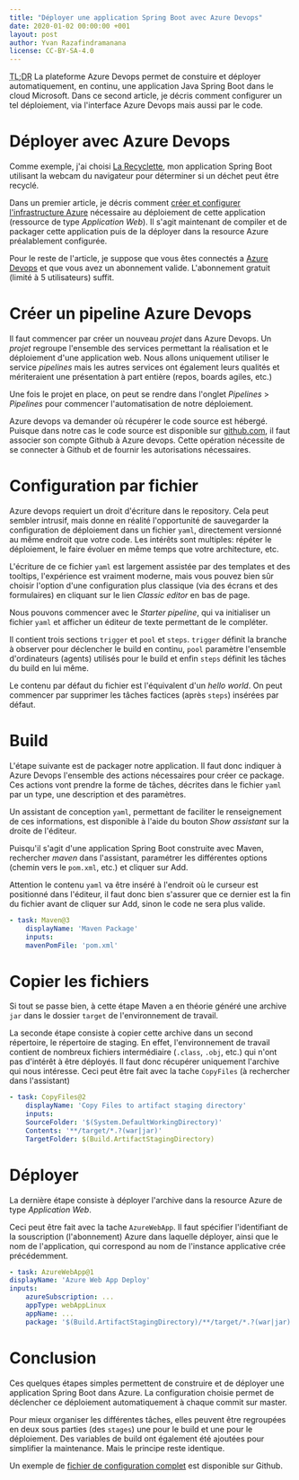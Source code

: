```yaml
---
title: "Déployer une application Spring Boot avec Azure Devops"
date: 2020-01-02 00:00:00 +001
layout: post
author: Yvan Razafindramanana
license: CC-BY-SA-4.0
---
```


<acronym title="En résumé... (Too long; Didn't Read)">TL;DR</acronym> La plateforme
Azure Devops permet de constuire et déployer automatiquement, en continu, une application Java
Spring Boot dans le cloud Microsoft. Dans ce second article, 
je décris comment configurer un tel déploiement, via l'interface Azure Devops mais
aussi par le code.

<!--more-->

# Déployer avec Azure Devops

Comme exemple, j'ai choisi [La Recyclette](https://recyclette.azurewebsites.net/),
mon application Spring Boot utilisant la webcam du navigateur pour déterminer
si un déchet peut être recyclé.

Dans un premier article, je décris comment [créer et
configurer l'infrastructure Azure](/2019/10/27/spring-boot-azure) nécessaire au
déploiement de cette application (ressource de type _Application Web_).
Il s'agit maintenant  de compiler et de packager cette application puis de la
déployer dans la resource Azure préalablement configurée.

Pour le reste de l'article, je suppose que vous êtes connectés a
[Azure Devops](https://dev.azure.com) et que vous avez un abonnement valide.
L'abonnement gratuit (limité à 5 utilisateurs) suffit.

# Créer un pipeline Azure Devops

Il faut commencer par créer un nouveau _projet_ dans Azure Devops. Un _projet_
regroupe l'ensemble des services permettant la réalisation et le déploiement
d'une application web. Nous allons uniquement utiliser le service _pipelines_ mais
les autres services ont également leurs qualités et mériteraient une présentation
à part entière (repos, boards agiles, etc.)

Une fois le projet en place, on peut se rendre dans l'onglet _Pipelines_ > _Pipelines_
pour commencer l'automatisation de notre déploiement.

Azure devops va demander où récupérer le code source est hébergé. Puisque dans notre
cas le code source est disponible sur [github.com](https://github.com/yvzn/recikligi/),
il faut associer son compte Github à Azure devops. Cette opération nécessite de se
connecter à Github et de fournir les autorisations nécessaires.

# Configuration par fichier

Azure devops requiert un droit d'écriture dans le repository. Cela peut sembler
intrusif, mais donne en réalité l'opportunité de sauvegarder la configuration
de déploiement dans un fichier `yaml`, directement versionné au même endroit que votre code.
Les intérêts sont multiples: répéter le déploiement, le faire évoluer en même temps
que votre architecture, etc.

L'écriture de ce fichier `yaml` est largement assistée par des templates et des
tooltips, l'expérience est vraiment moderne, mais vous pouvez bien sûr choisir
l'option d'une configuration plus classique (via des écrans et des formulaires) 
en cliquant sur le lien _Classic editor_ en bas de page.

Nous pouvons commencer avec le _Starter pipeline_, qui va initialiser un fichier `yaml`
et afficher un éditeur de texte permettant de le compléter. 

Il contient trois sections `trigger` et `pool` et `steps`. `trigger` définit la branche
à observer pour déclencher le build en continu, `pool` paramètre l'ensemble d'ordinateurs
(agents) utilisés pour le build et enfin `steps` définit les tâches du build en lui même.

Le contenu par défaut du fichier est l'équivalent d'un _hello world_. On peut
commencer par supprimer les tâches factices (après `steps`) insérées par défaut.

# Build

L'étape suivante est de packager notre application. Il faut donc indiquer à Azure Devops
l'ensemble des actions nécessaires pour créer ce package. Ces actions vont prendre la
forme de tâches, décrites dans le fichier `yaml`  par un type, une description et des paramètres.

Un assistant de conception `yaml`, permettant de faciliter le renseignement de ces
informations, est disponible à l'aide du bouton _Show assistant_ sur la droite de l'éditeur.

Puisqu'il s'agit d'une application Spring Boot construite avec Maven, rechercher
_maven_ dans l'assistant, paramétrer les différentes options (chemin vers le `pom.xml`, etc.)
et cliquer sur Add.

Attention le contenu `yaml` va être inséré à l'endroit où le curseur est positionné dans
l'éditeur, il faut donc bien s'assurer que ce dernier est la fin du fichier avant
de cliquer sur Add, sinon le code ne sera plus valide.

```yaml
- task: Maven@3
    displayName: 'Maven Package'
    inputs:
    mavenPomFile: 'pom.xml'
```

# Copier les fichiers

Si tout se passe bien, à cette étape Maven a en théorie généré une archive `jar` dans le
dossier `target` de l'environnement de travail.

La seconde étape consiste à copier cette archive dans un second répertoire, le répertoire
de staging. En effet, l'environnement de travail contient de nombreux fichiers intermédiaire
(`.class`, `.obj`, etc.) qui n'ont pas d'intérêt à être déployés. Il faut donc récupérer
uniquement l'archive qui nous intéresse. Ceci peut être fait avec la tache `CopyFiles`
(à rechercher dans l'assistant)

```yaml
- task: CopyFiles@2
    displayName: 'Copy Files to artifact staging directory'
    inputs:
    SourceFolder: '$(System.DefaultWorkingDirectory)'
    Contents: '**/target/*.?(war|jar)'
    TargetFolder: $(Build.ArtifactStagingDirectory)
``` 

# Déployer

La dernière étape consiste à déployer l'archive dans la resource Azure de type _Application Web_.

Ceci peut être fait avec la tache `AzureWebApp`. Il faut spécifier l'identifiant de
la souscription (l'abonnement) Azure dans laquelle déployer, ainsi que le nom de
l'application, qui correspond au nom de l'instance applicative crée précédemment.

```yaml
- task: AzureWebApp@1
displayName: 'Azure Web App Deploy'
inputs:
    azureSubscription: ...
    appType: webAppLinux
    appName: ...
    package: '$(Build.ArtifactStagingDirectory)/**/target/*.?(war|jar)'
```

# Conclusion

Ces quelques étapes simples permettent de construire et de déployer une application
Spring Boot dans Azure. La configuration choisie permet de déclencher ce déploiement
automatiquement à chaque commit sur master.

Pour mieux organiser les différentes tâches, elles peuvent être regroupées en deux
sous parties (des `stages`) une pour le build et une pour le déploiement. Des
variables de build ont également été ajoutées pour simplifier la maintenance.
Mais le principe reste identique.

Un exemple de [fichier de configuration complet](https://github.com/yvzn/recikligi/blob/master/azure-pipelines.yml)
est disponible sur Github. 

